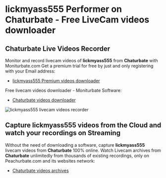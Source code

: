 # lickmyass555 Performer on Chaturbate - Free LiveCam videos downloader

## Chaturbate Live Videos Recorder

Monitor and record livecam videos of **lickmyass555** from **Chaturbate** with Moniturbate.com
Get a premium trial for free by just and only registering with your Email address:
* [lickmyass555 Premium videos downloader](https://moniturbate.com/request-demo-licence-key.html)

Free livecam videos downloader - Moniturbate Software:
* [Chaturbate videos downloader](https://moniturbate.com/moniturbate-download-software.html)

![lickmyass555 livecam videos recorder](https://peachurnet.com/templates/moniturbate-software.png)


## Capture lickmyass555 videos from the Cloud and watch your recordings on Streaming

Without the need of downloading a software, capture **lickmyass555** livecam videos from **Chaturbate** 100% online.
Watch Livecam archives from **Chaturbate** unlimitedly from thousands of existing recordings, only on Peachurbate.com and its websites network:
* [Chaturbate videos archives](https://peachurnet.com/)